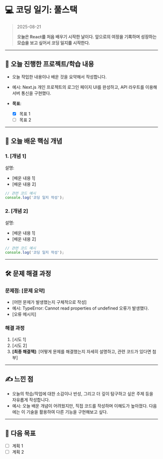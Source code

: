 # 💻 코딩 일기: 풀스택 
> 2025-08-21
>
> **오늘은 React를 처음 배우기 시작한 날이다. 앞으로의 여정을 기록하며 성장하는 모습을 보고 싶어서 코딩 일지를 시작한다.**

---

## 🚀 오늘 진행한 프로젝트/학습 내용
- 오늘 작업한 내용이나 배운 것을 요약해서 작성합니다.
- 예시: Next.js 개인 프로젝트의 로그인 페이지 UI를 완성하고, API 라우트를 이용해 서버 통신을 구현했다.
  
- **목표**: 
    - [x] 목표 1
    - [ ] 목표 2

---

## 📝 오늘 배운 핵심 개념

### 1. [개념 1]
설명:
- [배운 내용 1]
- [배운 내용 2]
  
```javascript
// 관련 코드 예시
console.log('코딩 일지 작성');
```

### 2. [개념 2]
설명:
- [배운 내용 1]
- [배운 내용 2]
  
```javascript
// 관련 코드 예시
console.log('코딩 일지 작성');
```

---

## 🛠️ 문제 해결 과정

### 문제점: [문제 요약]
- [어떤 문제가 발생했는지 구체적으로 작성]
- 예시: TypeError: Cannot read properties of undefined 오류가 발생했다.
- [오류 메시지]

### 해결 과정
1. [시도 1]
2. [시도 2]
3. **[최종 해결책]**: [어떻게 문제를 해결했는지 자세히 설명하고, 관련 코드가 있다면 첨부]

---

## ✍️ 느낀 점
- 오늘의 학습/작업에 대한 소감이나 반성, 그리고 더 깊이 탐구하고 싶은 주제 등을 자유롭게 작성합니다.
- 예시: 오늘 배운 개념이 어려웠지만, 직접 코드를 작성하며 이해도가 높아졌다. 다음에는 이 기술을 활용하여 다른 기능을 구현해보고 싶다.

---

## 🎯 다음 목표
- [ ] 계획 1
- [ ] 계획 2
